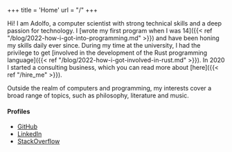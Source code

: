 +++
title = 'Home'
url = "/"
+++

Hi! I am Adolfo, a computer scientist with strong technical skills and a deep passion for technology. I [wrote my first program when I was 14]({{< ref "/blog/2022-how-i-got-into-programming.md" >}}) and have been honing my skills daily ever since. During my time at the university, I had the privilege to get [involved in the development of the Rust programming language]({{< ref "/blog/2022-how-i-got-involved-in-rust.md" >}}). In 2020 I started a consulting business, which you can read more about [here]({{< ref "/hire_me" >}}).

Outside the realm of computers and programming, my interests cover a broad range of topics, such as philosophy, literature and music.

#### Profiles

* [GitHub](https://github.com/aochagavia/)
* [LinkedIn](https://www.linkedin.com/in/adolfoochagavia/)
* [StackOverflow](https://stackoverflow.com/users/2110623/aochagavia)
